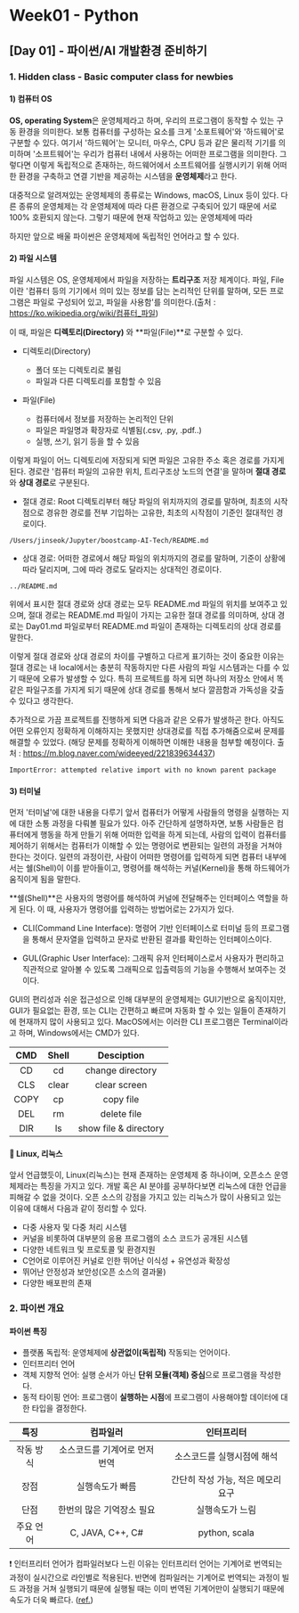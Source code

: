 # Week01 - Python

## [Day 01] - 파이썬/AI 개발환경 준비하기

### 1. Hidden class - Basic computer class for newbies

#### 1) 컴퓨터 OS

**OS, operating System**은 운영체제라고 하며, 우리의 프로그램이 동작할 수 있는 구동 환경을 의미한다.
보통 컴퓨터를 구성하는 요소를 크게 '소포트웨어'와 '하드웨어'로 구분할 수 있다. 여기서 '하드웨어'는 모니터, 마우스, CPU 등과 같은 물리적 기기를 의미하며 '소프트웨어'는 우리가 컴퓨터 내에서 사용하는 어떠한 프로그램을 의미한다.
그렇다면 이렇게 독립적으로 존재하는, 하드웨어에서 소프트웨어를 실행시키기 위해 어떠한 환경을 구축하고 연결 기반을 제공하는 시스템을 **운영체제**라고 한다.

대중적으로 알려져있는 운영체제의 종류로는 Windows, macOS, Linux 등이 있다. 다른 종류의 운영체제는 각 운영체제에 따라 다른 환경으로 구축되어 있기 때문에 서로 100% 호환되지 않는다. 그렇기 때문에 현재 작업하고 있는 운영체제에 따라 


하지만 앞으로 배울 파이썬은 운영체제에 독립적인 언어라고 할 수 있다.

#### 2) 파일 시스템

파일 시스템은 OS, 운영체제에서 파일을 저장하는 **트리구조** 저장 체계이다. 파일, File 이란 '컴퓨터 등의 기기에서 의미 있는 정보를 담는 논리적인 단위를 말하며, 모든 프로그램은 파일로 구성되어 있고, 파일을 사용함'를 의미한다.(출처 : https://ko.wikipedia.org/wiki/컴퓨터_파일)

이 때, 파일은 **디렉토리(Directory)** 와 **파일(File)**로 구분할 수 있다.

  - 디렉토리(Directory)
    - 폴더 또는 디렉토리로 불림
    - 파일과 다른 디렉토리를 포함할 수 있음
    
  - 파일(File)
    - 컴퓨터에서 정보를 저장하는 논리적인 단위
    - 파일은 파일명과 확장자로 식별됨(.csv, .py, .pdf..)
    - 실행, 쓰기, 읽기 등을 할 수 있음

이렇게 파일이 어느 디렉토리에 저장되게 되면 파일은 고유한 주소 혹은 경로를 가지게 된다. 경로란 '컴퓨터 파일의 고유한 위치, 트리구조상 노드의 연결'을 말하며 **절대 경로**와 **상대 경로**로 구분된다.

  - 절대 경로: Root 디렉토리부터 해당 파일의 위치까지의 경로를 말하며, 최초의 시작점으로 경유한 경로를 전부 기입하는 고유한, 최초의 시작점이 기준인 절대적인 경로이다.
  
  `/Users/jinseok/Jupyter/boostcamp-AI-Tech/README.md`
  
  - 상대 경로: 어떠한 경로에서 해당 파일의 위치까지의 경로를 말하며, 기준이 상황에 따라 달리지며, 그에 따라 경로도 달라지는 상대적인 경로이다. 
  
  `../README.md`
  
위에서 표시한 절대 경로와 상대 경로는 모두 README.md 파일의 위치를 보여주고 있으며, 절대 경로는 README.md 파일이 가지는 고유한 절대 경로를 의미하며, 상대 경로는 Day01.md 파일로부터 README.md 파일이 존재하는 디렉토리의 상대 경로를 말한다.

이렇게 절대 경로와 상대 경로의 차이를 구별하고 다르게 표기하는 것이 중요한 이유는 절대 경로는 내 local에서는 충분히 작동하지만 다른 사람의 파일 시스템과는 다를 수 있기 때문에 오류가 발생할 수 있다. 특히 프로젝트를 하게 되면 하나의 저장소 안에서 똑같은 파일구조를 가지게 되기 때문에 상대 경로를 통해서 보다 깔끔함과 가독성을 갖출 수 있다고 생각한다.

추가적으로 가끔 프로젝트를 진행하게 되면 다음과 같은 오류가 발생하곤 한다. 아직도 어떤 오류인지 정확하게 이해하지는 못했지만 상대경로를 직접 추가해줌으로써 문제를 해결할 수 있었다. (해당 문제를 정확하게 이해하면 이해한 내용을 첨부할 예정이다. 출처 : https://m.blog.naver.com/wideeyed/221839634437)


`ImportError: attempted relative import with no known parent package`


#### 3) 터미널

먼저 '터미널'에 대한 내용을 다루기 앞서 컴퓨터가 어떻게 사람들의 명령을 실행하는 지에 대한 소통 과정을 다뤄볼 필요가 있다. 아주 간단하게 설명하자면, 보통 사람들은 컴퓨터에게 행동을 하게 만들기 위해 어떠한 입력을 하게 되는데, 사람의 입력이 컴퓨터를 제어하기 위해서는 컴퓨터가 이해할 수 있는 명령어로 변환되는 일련의 과정을 거쳐야 한다는 것이다. 일련의 과정이란, 사람이 어떠한 명령어를 입력하게 되면 컴퓨터 내부에서는 쉘(Shell)이 이를 받아들이고, 명령어를 해석하는 커널(Kernel)을 통해 하드웨어가 움직이게 됨을 말한다.

**쉘(Shell)**은 사용자의 명령어를 해석하여 커널에 전달해주는 인터페이스 역할을 하게 된다. 이 때, 사용자가 명령어를 입력하는 방법어로는 2가지가 있다.

  - CLI(Command Line Interface): 명령어 기반 인터페이스로 터미널 등의 프로그램을 통해서 문자열을 입력하고 문자로 반환된 결과를 확인하는 인터페이스이다.
  
  - GUL(Graphic User Interface): 그래픽 유저 인터페이스로서 사용자가 편리하고 직관적으로 알아볼 수 있도록 그래픽으로 입출력등의 기능을 수행해서 보여주는 것이다.
  
GUI의 편리성과 쉬운 접근성으로 인해 대부분의 운영체제는 GUI기반으로 움직이지만, GUI가 필요없는 환경, 또는 CLI는 간편하고 빠르며 자동화 할 수 있는 일들이 존재하기에 현재까지 많이 사용되고 있다.
MacOS에서는 이러한 CLI 프로그램은 Terminal이라고 하며, Windows에서는 CMD가 있다.

|  CMD  |  Shell  |     Desciption     |
|:-----:|:-------:|:------------------:|
|  CD   |   cd    |  change directory  |
|  CLS  |   clear    |  clear screen |
|  COPY   |   cp    |  copy file  |
|  DEL   |   rm    |  delete file  |
|  DIR   |   ls    |  show file & directory  |


#### 📌 Linux, 리눅스

앞서 언급했듯이, Linux(리눅스)는 현재 존재하는 운영체제 중 하나이며, 오픈소스 운영체제라는 특징을 가지고 있다. 개발 혹은 AI 분야를 공부하다보면 리눅스에 대한 언급을 피해갈 수 없을 것이다. 오픈 소스의 강점을 가지고 있는 리눅스가 많이 사용되고 있는 이유에 대해서 다음과 같이 정리할 수 있다.

  - 다중 사용자 및 다중 처리 시스템
  - 커널을 비롯하여 대부분의 응용 프로그램의 소스 코드가 공개된 시스템
  - 다양한 네트워크 및 프로토콜 및 환경지원
  - C언어로 이루어진 커널로 인한 뛰어난 이식성 + 유연성과 확장성
  - 뛰어난 안정성과 보안성(오픈 소스의 결과물)
  - 다양한 배포판의 존재
  

### 2. 파이썬 개요

#### 파이썬 특징

  - 플랫폼 독립적: 운영체제에 **상관없이(독립적)** 작동되는 언어이다.
  - 인터프리터 언어
  - 객체 지향적 언어: 실행 순서가 아닌 **단위 모듈(객체) 중심**으로 프로그램을 작성한다.
  - 동적 타이핑 언어: 프로그램이 **실행하는 시점**에 프로그램이 사용해야할 데이터에 대한 타입을 결정한다.
  
  
|   특징   |            컴파일러          |           인터프리터          |
|:-------:|:--------------------------:|:--------------------------:|
|  작동 방식 |   소스코드를 기계어로 먼저 번역   |    소스코드를 실행시점에 해석    |
|   장점   |           실행속도가 빠름      |  간단히 작성 가능, 적은 메모리 요구 |
|   단점   |     한번의 많은 기억장소 필요    |        실행속도가 느림         |
| 주요 언어 |      C, JAVA, C++, C#      |        python, scala       |

❗️ 인터프리터 언어가 컴파일러보다 느린 이유는 인터프리터 언어는 기계어로 번역되는 과정이 실시간으로 라인별로 적용된다. 반면에 컴파일러는 기계어로 번역되는 과정이 빌드 과정을 거쳐 실행되기 때문에 실행될 때는 이미 번역된 기계어만이 실행되기 때문에 속도가 더욱 빠르다. ([ref.](https://www.youtube.com/watch?v=9sSxdhYGYSM))





